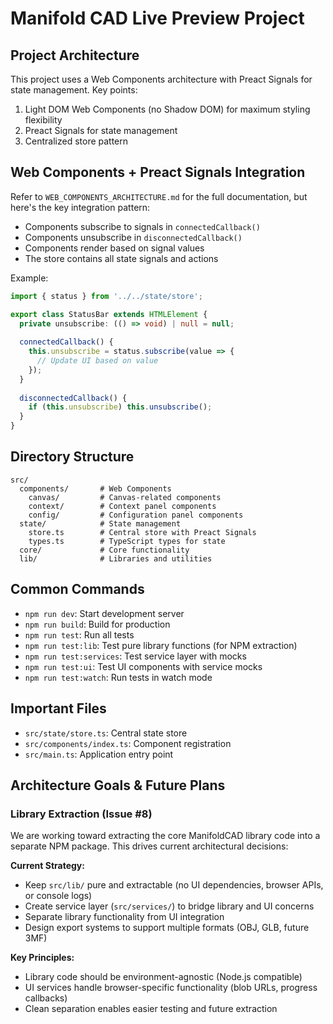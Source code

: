 # Manifold CAD Live Preview Project

## Project Architecture

This project uses a Web Components architecture with Preact Signals for state management. Key points:

1. Light DOM Web Components (no Shadow DOM) for maximum styling flexibility
2. Preact Signals for state management
3. Centralized store pattern

## Web Components + Preact Signals Integration

Refer to `WEB_COMPONENTS_ARCHITECTURE.md` for the full documentation, but here's the key integration pattern:

- Components subscribe to signals in `connectedCallback()`
- Components unsubscribe in `disconnectedCallback()`
- Components render based on signal values
- The store contains all state signals and actions

Example:
```typescript
import { status } from '../../state/store';

export class StatusBar extends HTMLElement {
  private unsubscribe: (() => void) | null = null;
  
  connectedCallback() {
    this.unsubscribe = status.subscribe(value => { 
      // Update UI based on value 
    });
  }
  
  disconnectedCallback() {
    if (this.unsubscribe) this.unsubscribe();
  }
}
```

## Directory Structure

```
src/
  components/       # Web Components
    canvas/         # Canvas-related components
    context/        # Context panel components
    config/         # Configuration panel components
  state/            # State management
    store.ts        # Central store with Preact Signals
    types.ts        # TypeScript types for state
  core/             # Core functionality
  lib/              # Libraries and utilities
```

## Common Commands

- `npm run dev`: Start development server
- `npm run build`: Build for production
- `npm run test`: Run all tests
- `npm run test:lib`: Test pure library functions (for NPM extraction)
- `npm run test:services`: Test service layer with mocks
- `npm run test:ui`: Test UI components with service mocks
- `npm run test:watch`: Run tests in watch mode

## Important Files

- `src/state/store.ts`: Central state store
- `src/components/index.ts`: Component registration
- `src/main.ts`: Application entry point

## Architecture Goals & Future Plans

### Library Extraction (Issue #8)
We are working toward extracting the core ManifoldCAD library code into a separate NPM package. This drives current architectural decisions:

**Current Strategy:**
- Keep `src/lib/` pure and extractable (no UI dependencies, browser APIs, or console logs)
- Create service layer (`src/services/`) to bridge library and UI concerns
- Separate library functionality from UI integration
- Design export systems to support multiple formats (OBJ, GLB, future 3MF)

**Key Principles:**
- Library code should be environment-agnostic (Node.js compatible)
- UI services handle browser-specific functionality (blob URLs, progress callbacks)
- Clean separation enables easier testing and future extraction
